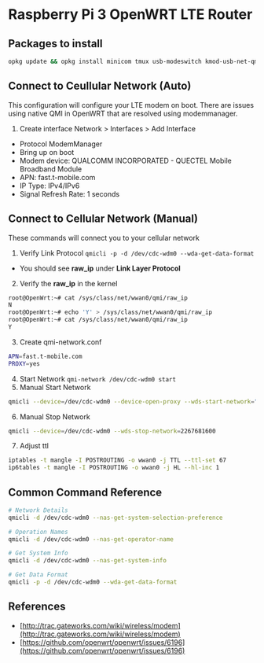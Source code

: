 # Raspberry Pi 3 OpenWRT LTE Router

## Packages to install
```bash
opkg update && opkg install minicom tmux usb-modeswitch kmod-usb-net-qmi-wwan uqmi kmod-usb-serial-wwan kmod-usb-serial-option qmi-utils iptables-mod-ipopt coreutils modemmanager luci-proto-modemmanager
```

## Connect to Ceullular Network (Auto)
This configuration will configure your LTE modem on boot. There are issues using native QMI in OpenWRT that are resolved using modemmanager.

1. Create interface Network > Interfaces > Add Interface
  - Protocol ModemManager
  - Bring up on boot
  - Modem device: QUALCOMM INCORPORATED - QUECTEL Mobile Broadband Module
  - APN: fast.t-mobile.com
  - IP Type: IPv4/IPv6
  - Signal Refresh Rate: 1 seconds

## Connect to Cellular Network (Manual)
These commands will connect you to your cellular network
1. Verify Link Protocol `qmicli -p -d /dev/cdc-wdm0 --wda-get-data-format`
  - You should see **raw_ip** under **Link Layer Protocol**
2. Verify the **raw_ip** in the kernel
```bash
root@OpenWrt:~# cat /sys/class/net/wwan0/qmi/raw_ip
N
root@OpenWrt:~# echo 'Y' > /sys/class/net/wwan0/qmi/raw_ip
root@OpenWrt:~# cat /sys/class/net/wwan0/qmi/raw_ip
Y
```
3. Create qmi-network.conf
```bash
APN=fast.t-mobile.com
PROXY=yes
```
4. Start Network `qmi-network /dev/cdc-wdm0 start`
5. Manual Start Network
```bash
qmicli --device=/dev/cdc-wdm0 --device-open-proxy --wds-start-network="ip-type=4|6,apn=fast.t-mobile.com" --client-no-release-cid
```
6. Manual Stop Network
```bash
qmicli --device=/dev/cdc-wdm0 --wds-stop-network=2267681600
```
7. Adjust ttl
```bash
iptables -t mangle -I POSTROUTING -o wwan0 -j TTL --ttl-set 67
ip6tables -t mangle -I POSTROUTING -o wwan0 -j HL --hl-inc 1
```

## Common Command Reference
```bash
# Network Details
qmicli -d /dev/cdc-wdm0 --nas-get-system-selection-preference

# Operation Names
qmicli -d /dev/cdc-wdm0 --nas-get-operator-name

# Get System Info
qmicli -d /dev/cdc-wdm0 --nas-get-system-info

# Get Data Format
qmicli -p -d /dev/cdc-wdm0 --wda-get-data-format
```

## References
- [http://trac.gateworks.com/wiki/wireless/modem](http://trac.gateworks.com/wiki/wireless/modem)
- [https://github.com/openwrt/openwrt/issues/6196](https://github.com/openwrt/openwrt/issues/6196)
